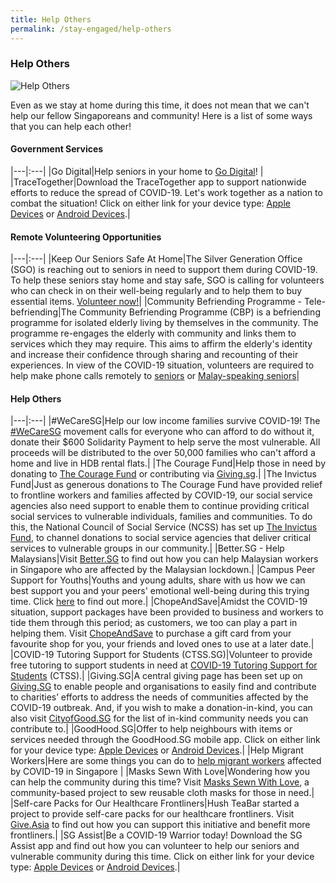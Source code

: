 ```yaml
---
title: Help Others
permalink: /stay-engaged/help-others
---
```


### Help Others

![Help Others](/images/Giving.jpg)

Even as we stay at home during this time, it does not mean that we can't help our fellow Singaporeans and community! Here is a list of some ways that you can help each other!

#### Government Services

|---|:---|
|Go Digital|Help seniors in your home to [Go Digital](https://www.imsilver.imda.gov.sg )! |
|TraceTogether|Download the TraceTogether app to support nationwide efforts to reduce the spread of COVID-19. Let's work together as a nation to combat the situation! Click on either link for your device type: [Apple Devices](https://apps.apple.com/sg/app/tracetogether/id1498276074) or [Android Devices](https://play.google.com/store/apps/details?id=sg.gov.tech.bluetrace&hl=en).|

#### Remote Volunteering Opportunities

|---|:---|
|Keep Our Seniors Safe At Home|The Silver Generation Office (SGO) is reaching out to seniors in need to support them during COVID-19. To help these seniors stay home and stay safe, SGO is calling for volunteers who can check in on their well-being regularly and to help them to buy essential items. [Volunteer now!](https://www.volunteer.sg/agency/opportunity/details?id=5e7fe522-477d-ea11-a9e4-b23905f5d176&load=yes)|
|Community Befriending Programme - Tele-befriending|The Community Befriending Programme (CBP) is a befriending programme for isolated elderly living by themselves in the community. The programme re-engages the elderly with community and links them to services which they may require. This aims to affirm the elderly's identity and increase their confidence through sharing and recounting of their experiences. In view of the COVID-19 situation, volunteers are required to help make phone calls remotely to [seniors](https://www.giving.sg/volunteer-event?event_activity_id=37342305) or [Malay-speaking seniors](https://www.giving.sg/volunteer-event?event_activity_id=35591564)|

#### Help Others

|---|:---|
|#WeCareSG|Help our low income families survive COVID-19! The [#WeCareSG](https://www.giving.sg/south-central-community-family-service-centre-limited/we-care-sg) movement calls for everyone who can afford to do without it, donate their $600 Solidarity Payment to help serve the most vulnerable. All proceeds will be distributed to the over 50,000 families who can't afford a home and live in HDB rental flats.|
|The Courage Fund|Help those in need by donating to [The Courage Fund](www.comchest.sg/TheCouragefund) or contributing via [Giving.sg](https://www.giving.sg/community-chest/thecouragefund).|
|The Invictus Fund|Just as generous donations to The Courage Fund have provided relief to frontline workers and families affected by COVID-19, our social service agencies also need support to enable them to continue providing critical social services to vulnerable individuals, families and communities. To do this, the National Council of Social Service (NCSS) has set up [The Invictus Fund](https://www.giving.sg/community-chest/TheInvictusFund), to channel donations to social service agencies that deliver critical services to vulnerable groups in our community.|
|Better.SG - Help Malaysians|Visit [Better.SG](https://better.sg/helpmalaysians/) to find out how you can help Malaysian workers in Singapore who are affected by the Malaysian lockdown.|
|Campus Peer Support for Youths|Youths and young adults, share with us how we can best support you and your peers' emotional well-being during this trying time. Click [here](/media/PSY.jpg/) to find out more.|
|ChopeAndSave|Amidst the COVID-19 situation, support packages have been provided to business and workers to tide them through this period; as customers, we too can play a part in helping them. Visit [ChopeAndSave](https://www.chopeandsave.com) to purchase a gift card from your favourite shop for you, your friends and loved ones to use at a later date.|
|COVID-19 Tutoring Support for Students (CTSS.SG)|Volunteer to provide free tutoring to support students in need at [COVID-19 Tutoring Support for Students](https://www.covidtutoringsupport.weebly.com) (CTSS).|
|Giving.SG|A central giving page has been set up on [Giving.SG](https://www.giving.sg/sgunited) to enable people and organisations to easily find and contribute to charities’ efforts to address the needs of communities affected by the COVID-19 outbreak. And, if you wish to make a donation-in-kind, you can also visit [CityofGood.SG](https://cityofgood.sg/sgunited/) for the list of in-kind community needs you can contribute to.|
|GoodHood.SG|Offer to help neighbours with items or services needed through the GoodHood.SG mobile app. Click on either link for your device type: [Apple Devices](https://apps.apple.com/sg/app/goodhood-sg-neighbourhood-app/id1494686562) or [Android Devices](https://play.google.com/store/apps/details?id=sg.goodhood.app&hl=en).|
|Help Migrant Workers|Here are some things you can do to [help migrant workers](https://www.youth.sg/Peek-Show/2020/4/What-you-can-do-to-help-migrant-workers-affected-by-COVID-19-in-Singapore) affected by COVID-19 in Singapore |
|Masks Sewn With Love|Wondering how you can help the community during this time? Visit [Masks Sewn With Love](https://www.facebook.com/groups/MasksSewnWithLove/?ref=share), a community-based project to sew reusable cloth masks for those in need.|
|Self-care Packs for Our Healthcare Frontliners|Hush TeaBar started a project to provide self-care packs for our healthcare frontliners. Visit [Give.Asia](https://give.asia/campaign/sgunited#/) to find out how you can support this initiative and benefit more frontliners.|
|SG Assist|Be a COVID-19 Warrior today! Download the SG Assist app and find out how you can volunteer to help our seniors and vulnerable community during this time. Click on either link for your device type: [Apple Devices](https://apps.apple.com/sg/app/sgassist/id1486291146) or [Android Devices](https://play.google.com/store/apps/details?id=com.sgassist&hl=en_SG&fbclid=IwAR0OYG0Jen5-YZOCTL_wUYGNvi-C2gmZ_0F93FML-z_L_46FXQffDLz6hj0).|




